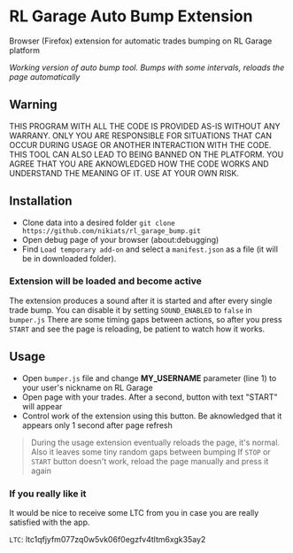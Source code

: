 # RL Garage Auto Bump Extension

Browser (Firefox) extension for automatic trades bumping on RL Garage platform

*Working version of auto bump tool. Bumps with some intervals, reloads the page automatically*

## Warning
THIS PROGRAM WITH ALL THE CODE IS PROVIDED AS-IS WITHOUT ANY WARRANY. ONLY YOU ARE RESPONSIBLE FOR SITUATIONS THAT CAN OCCUR DURING USAGE OR ANOTHER INTERACTION WITH THE CODE. THIS TOOL CAN ALSO LEAD TO BEING BANNED ON THE PLATFORM. YOU AGREE THAT YOU ARE AKNOWLEDGED HOW THE CODE WORKS AND UNDERSTAND THE MEANING OF IT. USE AT YOUR OWN RISK.

## Installation
- Clone data into a desired folder `git clone https://github.com/nikiats/rl_garage_bump.git`
- Open debug page of your browser (about:debugging)
- Find `Load temporary add-on` and select a `manifest.json` as a file (it will be in downloaded folder). 

### Extension will be loaded and become active
The extension produces a sound after it is started and after every single trade bump. You can disable it by setting `SOUND_ENABLED` to `false` in `bumper.js`
There are some timing gaps between actions, so after you press `START` and see the page is reloading, be patient to watch how it works.

## Usage
- Open `bumper.js` file and change **MY_USERNAME** parameter (line 1) to your user's nickname on RL Garage
- Open page with your trades. After a second, button with text "START" will appear
- Control work of the extension using this button. Be aknowledged that it appears only 1 second after page refresh

> During the usage extension eventually reloads the page, it's normal. Also it leaves some tiny random gaps between bumping
> If `STOP` or `START` button doesn't work, reload the page manually and press it again


### If you really like it
It would be nice to receive some LTC from you in case you are really satisfied with the app.

`LTC`:  ltc1qfjyfm077zq0w5vk06f0egzfv4tltm6xgk35ay2
